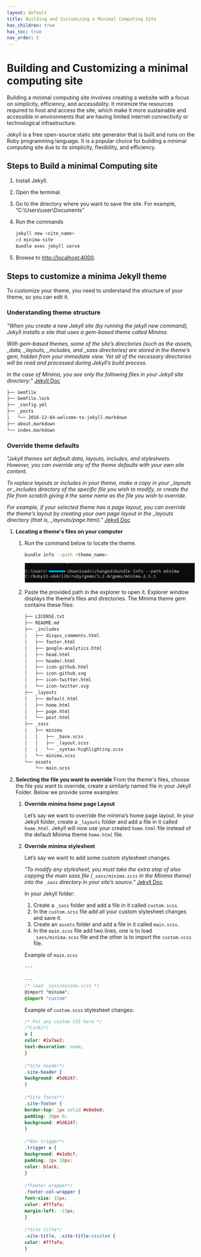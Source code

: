 ```yaml
---
layout: default
title: Building and Customizing a Minimal Computing Site
has_children: true
has_toc: true
nav_order: 5
---
```


# Building and Customizing a minimal computing site
Building a minimal computing site involves creating a website with a focus on simplicity, efficiency, and accessibility. It minimize the resources required to host and access the site, which make it more sustainable and accessible in environments that are having limited internet connectivity or technological infrastructure.​

Jekyll is a free open-source static site generator that is built and runs on the Ruby programming language. It is a popular choice for building a minimal computing site due to its simplicity, flexibility, and efficiency.

## Steps to Build a minimal Computing site
1. Install Jekyll. 
2. Open the terminal. 
3. Go to the directory where you want to save the site. For example, “C:\Users\user\Documents” 
4. Run the commands

    ```bash
    jekyll new <site_name>
    cd minima-site
    bundle exec jekyll serve
    ```
5. Browse to [http://localhost:4000](http://localhost:4000). 

## Steps to customize a minima Jekyll theme

To customize your theme, you need to understand the structure of your theme, so you can edit it.

### Understanding theme structure

*"When you create a new Jekyll site (by running the jekyll new <PATH> command), Jekyll installs a site that uses a gem-based theme called Minima.*

*With gem-based themes, some of the site’s directories (such as the assets, _data, _layouts, _includes, and _sass directories) are stored in the theme’s gem, hidden from your immediate view. Yet all of the necessary directories will be read and processed during Jekyll’s build process.*

*In the case of Minima, you see only the following files in your Jekyll site directory:"* [Jekyll Doc](https://jekyllrb.com/docs/themes/)

```bash
├── Gemfile 
├── Gemfile.lock 
├── _config.yml 
├── _posts 
│   └── 2016-12-04-welcome-to-jekyll.markdown 
├── about.markdown 
└── index.markdown
```

### Override theme defaults

*"Jekyll themes set default data, layouts, includes, and stylesheets. However, you can override any of the theme defaults with your own site content.*

*To replace layouts or includes in your theme, make a copy in your _layouts or _includes directory of the specific file you wish to modify, or create the file from scratch giving it the same name as the file you wish to override.*

*For example, if your selected theme has a page layout, you can override the theme’s layout by creating your own page layout in the _layouts directory (that is, _layouts/page.html).”* [Jekyll Doc](https://jekyllrb.com/docs/themes/)

  

1. **Locating a theme's files on your computer**
    1. Run the command below to locate the theme.
        ```bash
        bundle info --path <theme_name>
        ```

        ![locate_theme](assets/img/locate_theme.png)

    2. Paste the provided path in the explorer to open it. Explorer window displays the theme’s files and directories. The Minima theme gem contains these files:
        ```bash
        ├── LICENSE.txt 
        ├── README.md 
        ├── _includes 
        │   ├── disqus_comments.html 
        │   ├── footer.html 
        │   ├── google-analytics.html 
        │   ├── head.html 
        │   ├── header.html 
        │   ├── icon-github.html 
        │   ├── icon-github.svg 
        │   ├── icon-twitter.html 
        │   └── icon-twitter.svg 
        ├── _layouts 
        │   ├── default.html 
        │   ├── home.html 
        │   ├── page.html 
        │   └── post.html 
        ├── _sass 
        │   ├── minima 
        │   │   ├── _base.scss 
        │   │   ├── _layout.scss 
        │   │   └── _syntax-highlighting.scss 
        │   └── minima.scss 
        └── assets 
            └── main.scss
        ```

2. **Selecting the file you want to override**
    From the theme's files, choose the file you want to override, create a similarly named file in your Jekyll Folder. Below we provide some examples:

    1. **Override minima home page Layout**

        Let’s say we want to override the minima’s home page layout. In your Jekyll folder, create a `_layouts` folder and add a file in it called `home.html`. Jekyll will now use your created `home.html` file instead of the default Minima theme `home.html` file. 

    2. **Override minima stylesheet**

        Let’s say we want to add some custom stylesheet changes.

        *"To modify any stylesheet, you must take the extra step of also copying the main sass file (`_sass/minima.scss` in the Minima theme) into the `_sass` directory in your site’s source."* [Jekyll Doc](https://jekyllrb.com/docs/themes/)

        In your Jekyll folder:  
        1. Create a `_sass` folder and add a file in it called `custom.scss`.
        2. In the `custom.scss` file add all your custom stylesheet changes and save it.
        3. Create an `assets` folder and add a file in it called `main.scss`.
        4. In the `main.scss` file add two lines, one is to load `_sass/minima.scss` file and the other is to import the `custom.scss` file.

        Example of `main.scss`
        ```scss
        --- 

        --- 
        /* load _sass/minima.scss */ 
        @import "minima"; 
        @import "custom" 
        ```

        Example of `custom.scss` stylesheet changes: 
        ```scss
        /* Put any custom CSS here */ 
        /*Links*/ 
        a {
        color: #2a7ae2; 
        text-decoration: none; 
        }

        /*Site header*/ 
        .site-header { 
        background: #5d6247; 
        } 

        /*Site footer*/ 
        .site-footer { 
        border-top: 1px solid #e8e8e8; 
        padding: 30px 0; 
        background: #5d6247; 
        } 

        /*Nav trigger*/ 
        .trigger a { 
        background: #e1e6cf; 
        padding: 3px 10px; 
        color: black; 
        } 

        /*Footer wrapper*/ 
        .footer-col-wrapper { 
        font-size: 15px; 
        color: #fffafa; 
        margin-left: -15px; 
        } 

        /*Site title*/ 
        .site-title, .site-title:visited { 
        color: #fffafa; 
        } 
        ```
